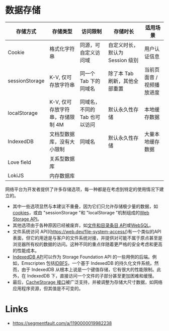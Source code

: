 # 数据存储

| 存储方式       | 存储类型                         | 访问限制                      | 存储时长                        | 适用场景                  |
| -------------- | -------------------------------- | ----------------------------- | ------------------------------- | ------------------------- |
| Cookie         | 格式化字符串                     | 同源，可自定义访问域          | 自定义时长，默认为 Session 级别 | 用户认证信息              |
| sessionStorage | K-V, 仅可存放字符串              | 同一个 Tab 下的同域名         | 除了本 Tab 刷新，其他全部重置   | 当前页面音 / 视频播放进度 |
| localStorage   | K-V, 仅可存放字符串，存储限制 4M | 同域名，不同的 Tab 也可以访问 | 默认永久性存储                  | 本地缓存数据              |
| IndexedDB      | 文档型数据库，没有大小限制       | 同域名                        | 默认永久性存储                  | 大量本地缓存数据          |
| Love field     | 关系型数据库                     |                               |                                 |                           |
| LokiJS         | 内存数据库                       |                               |                                 |                           |

网络平台为开发者提供了许多存储选项，每一种都是在考虑到特定的使用情况下建立的。

- 其中一些选项显然与本建议不重叠，因为它们只允许存储极少量的数据，如[cookies](https://developer.mozilla.org/en-US/docs/Web/HTTP/Cookies)，或由 "sessionStorage "和 "localStorage "机制组成的[Web Storage API](https://developer.mozilla.org/en-US/docs/Web/API/Web_Storage_API)。
- 其他选项由于各种原因已经被废弃，如[文件和目录条目 API](https://developer.mozilla.org/en-US/docs/Web/API/File_and_Directory_Entries_API/Introduction)或[WebSQL](https://www.w3.org/TR/webdatabase/)。
- 文件系统访问 API](https://web.dev/file-system-access/)有一个类似的API表面，但它的用途是与客户的文件系统对接，并提供对可能不属于原点甚至是浏览器所有权的数据的访问。这种不同的重点伴随着更严格的安全考虑和更高的性能成本。
- [IndexedDB API](https://developer.mozilla.org/en-US/docs/Web/API/IndexedDB_API)可以作为 Storage Foundation API 的一些用例的后端。例如，Emscripten 包括[IDBFS](https://emscripten.org/docs/api_reference/Filesystem-API.html)，一个基于 IndexedDB 的持久化文件系统。然而，由于 IndexedDB 从根本上说是一个键值存储，它有很大的性能限制。此外，在 IndexedDB 下，直接访问一个文件的子部分甚至更加困难和缓慢。
- 最后，[CacheStorage 接口](https://developer.mozilla.org/en-US/docs/Web/API/CacheStorage)被广泛支持，并被调整为存储大尺寸数据，如网络应用程序资源，但其值是不可变的。

# Links

- https://segmentfault.com/a/1190000019982238

